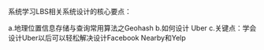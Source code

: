 系统学习LBS相关系统设计的核心要点：

a.地理位置信息存储与查询常用算法之Geohash
b.如何设计 Uber
c.关键点：学会设计Uber以后可以轻松解决设计Facebook Nearby和Yelp